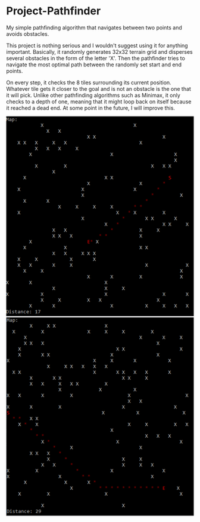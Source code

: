 # Project-Pathfinder
My simple pathfinding algorithm that navigates between two points and avoids obstacles.

This project is nothing serious and I wouldn't suggest using it for anything important. Basically, it randomly generates 32x32 terrain grid and disperses several obstacles in the form of the letter 'X'. Then the pathfinder tries to navigate the most optimal path between the randomly set start and end points.

On every step, it checks the 8 tiles surrounding its current position. Whatever tile gets it closer to the goal and is not an obstacle is the one that it will pick. Unlike other pathfinding algorithms such as Minimax, it only checks to a depth of one, meaning that it might loop back on itself because it reached a dead end. At some point in the future, I will improve this.

<img src="https://raw.githubusercontent.com/jackkimmins/Project-Pathfinder/master/Screenshots/01.png">
<br>
<img src="https://raw.githubusercontent.com/jackkimmins/Project-Pathfinder/master/Screenshots/02.png">
